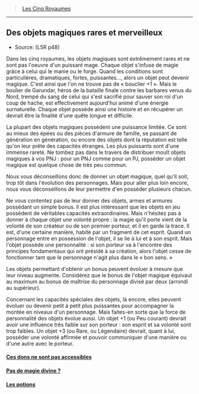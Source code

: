 ﻿---
!Items
Name: Des objets magiques rares et merveilleux
Source: (L5R p48)
Id: l5r_magic_hd.md#des-objets-magiques-rares-et-merveilleux
RootId: l5r_magic_hd.md
ParentLink: l5r_index_hd.md
ParentName: Les Cinq Royaumes
NameLevel: 2
Attributes: {}
AttributesDictionary: >+
  {}

---
>  [Les Cinq Royaumes](hd_l5r_index.md)

---


## Des objets magiques rares et merveilleux

- Source: (L5R p48)

Dans les cinq royaumes, les objets magiques sont extrêmement rares et ne sont pas l'oeuvre d'un puissant mage. Chaque objet s'infuse de magie grâce à celui qui le manie ou le forge. Quand les conditions sont particulières, dramatiques, fortes, puissantes…, alors un objet peut devenir magique. C'est ainsi que l'on ne trouve pas de « bouclier +1 ». Mais le boulier de Garundar, héros de la bataille finale contre les barbares venus du Nord, trempé du sang de celui qui s'est sacrifié pour sauver son roi d'un coup de hache, est effectivement aujourd'hui animé d'une énergie surnaturelle. Chaque objet possède ainsi une histoire et en récupérer un devrait être la finalité d'une quête longue et difficile.

La plupart des objets magiques possèdent une puissance limitée. Ce sont au mieux des épées ou des pièces d'armure de famille, se passant de génération en génération, ou encore des objets dont la réputation est telle qu'on leur prête des capacités étranges. Les plus puissants sont d'une immense rareté. Ne tombez pas dans le travers de distribuer moult objets magiques à vos PNJ : pour un PNJ comme pour un PJ, posséder un objet magique est quelque chose de très peu commun.

Nous vous déconseillons donc de donner un objet magique, quel qu'il soit, trop tôt dans l'évolution des personnages. Mais pour aller plus loin encore, nous vous déconseillons de leur permettre d'en posséder plusieurs chacun.

Ne vous contentez pas de leur donner des objets, armes et armures possédant un simple bonus. Il est plus intéressant que les objets en jeu possèdent de véritables capacités extraordinaires. Mais n'hésitez pas à donner à chaque objet une volonté propre : la magie qu'il porte vient de la volonté de son créateur ou de son premier porteur, et il en garde la trace. Il est, d'une certaine manière, habité par un fragment de cet esprit. Quand un personnage entre en possession de l'objet, il se lie à lui et à son esprit. Mais l'objet possède une personnalité : si son porteur va à l'encontre des principes fondamentaux qui ont présidé à sa création, alors l'objet cesse de fonctionner tant que le personnage n'agit plus dans le « bon sens. »

Les objets permettant d'obtenir un bonus peuvent évoluer à mesure que leur niveau augmente. Considérez que le bonus de l'objet magique équivaut au maximum au bonus de maîtrise du personnage divisé par deux (arrondi au supérieur).

Concernant les capacités spéciales des objets, là encore, elles peuvent évoluer ou devenir petit à petit plus puissantes pour accompagner la montée en niveaux d'un personnage. Mais faites-en sorte que la force de personnalité des objets évolue aussi. Un objet +1 (ou Peu courant) devrait avoir une influence très faible sur son porteur : son esprit et sa volonté sont trop faibles. Un objet +3 (ou Rare, ou Légendaire) devrait, quant à lui, posséder une volonté affirmée et pouvoir communiquer d'une manière ou d'une autre avec le porteur.



#### [Ces dons ne sont pas accessibles](hd_l5r_magic_ces_dons_ne_sont_pas_accessibles.md)



#### [Pas de magie divine ?](hd_l5r_magic_pas_de_magie_divine_.md)



#### [Les potions](hd_l5r_magic_les_potions.md)

